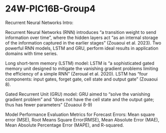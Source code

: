 
# 24W-PIC16B-Group4

Recurrent Neural Networks Intro:

Recurrent Neural Networks (RNN) introduces “a transition weight to send information over time”, where the hidden layers act “as an internal storage of the information captured in the earlier stages” (Zouaoui et al. 2023). Two powerful RNN models, LSTM and GRU, perform ideal results in application domains with time series.

Long short-term memory (LSTM) model:
LSTM is “a sophisticated gated memory unit designed to mitigate the vanishing gradient problems limiting the efficiency of a simple RNN” (Zeroual et al. 2020). LSTM has “four components: input gates, forget gate, cell state and output gate” (Zouaoui 8).

Gated Recurrent Unit (GRU) model:
GRU aimed to “solve the vanishing gradient problem” and “does not have the cell state and the output gate; thus has fewer parameters” (Zouaoui 8-9)

Model Performance Evaluation Metrics for Forecast Errors:
Mean square error (MSE), Root Means Square Error(RMSE), Mean Absolute Error (MAE), Mean Absolute Percentage Error (MAPE), and R-squared.


